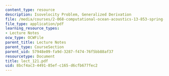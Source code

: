 ```yaml
---
content_type: resource
description: Isovelocity Problem, Generalized Derivation
file: /media/courses/2-068-computational-ocean-acoustics-13-853-spring-2003/8bcf4ac3449185efc165d6cfb677fec2_lect_121.pdf
file_type: application/pdf
learning_resource_types:
- Lecture Notes
ocw_type: OCWFile
parent_title: Lecture Notes
parent_type: CourseSection
parent_uid: 57948e09-fa9d-3287-f474-76f5bb88af37
resourcetype: Document
title: lect_121.pdf
uid: 8bcf4ac3-4491-85ef-c165-d6cfb677fec2
---
```

